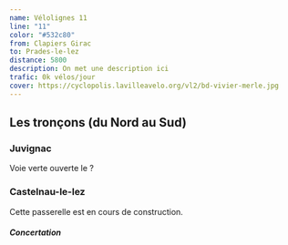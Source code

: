 ```yaml
---
name: Vélolignes 11
line: "11"
color: "#532c80"
from: Clapiers Girac
to: Prades-le-lez
distance: 5800
description: On met une description ici
trafic: 0k vélos/jour
cover: https://cyclopolis.lavilleavelo.org/vl2/bd-vivier-merle.jpg
---
```


## Les tronçons (du Nord au Sud)

### Juvignac
Voie verte ouverte le ?

### Castelnau-le-lez
Cette passerelle est en cours de construction.

#### *Concertation*